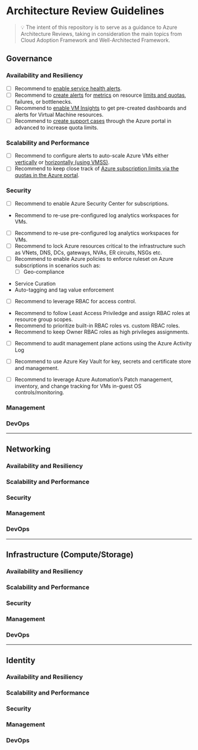 # Architecture Review Guidelines

> :bulb: The intent of this repository is to serve as a guidance to Azure Architecture Reviews, taking in consideration the main topics from Cloud Adoption Framework and Well-Architected Framework.

## Governance

### Availability and Resiliency

- [ ] Recommend to [enable service health alerts](https://docs.microsoft.com/en-us/azure/service-health/alerts-activity-log-service-notifications-portal).
- [ ] Recommend to [create alerts](https://docs.microsoft.com/en-us/azure/azure-monitor/alerts/alerts-overview#create-an-alert-rule) for [metrics](https://docs.microsoft.com/en-us/azure/azure-monitor/essentials/metrics-supported) on resource [limits and quotas](https://docs.microsoft.com/en-us/azure/azure-resource-manager/management/azure-subscription-service-limits), failures, or bottlenecks.
- [ ] Recommend to [enable VM Insights](https://docs.microsoft.com/en-us/azure/azure-monitor/vm/vminsights-overview) to get pre-created dashboards and alerts for Virtual Machine resources.
- [ ] Recommend to [create support cases](https://docs.microsoft.com/en-us/azure/azure-portal/supportability/how-to-create-azure-support-request) through the Azure portal in advanced to increase quota limits.

### Scalability and Performance

- [ ] Recommend to configure alerts to auto-scale Azure VMs either [vertically](https://docs.microsoft.com/en-us/azure/virtual-machine-scale-sets/virtual-machine-scale-sets-vertical-scale-reprovision) or [horizontally (using VMSS)](https://docs.microsoft.com/en-us/azure/virtual-machine-scale-sets/virtual-machine-scale-sets-autoscale-portal).
- [ ] Recommend to keep close track of [Azure subscription limits via the quotas in the Azure portal](https://docs.microsoft.com/en-us/azure/azure-portal/supportability/resource-manager-core-quotas-request).

### Security

- [ ] Recommend to enable Azure Security Center for subscriptions.
* Recommend to re-use pre-configured log analytics workspaces for VMs.
- [ ] Recommend to re-use pre-configured log analytics workspaces for VMs.
- [ ] Recommend to lock Azure resources critical to the infrastructure such as VNets, DNS, DCs, gateways, NVAs, ER circuits, NSGs etc.
- [ ] Recommend to enable Azure policies to enforce ruleset on Azure subscriptions in scenarios such as: 
  - [ ] Geo-compliance
* Service Curation
* Auto-tagging and tag value enforcement
- [ ] Recommend to leverage RBAC for access control. 
* Recommend to follow Least Access Priviledge and assign RBAC roles at resource group scopes.
* Recommend to prioritize built-in RBAC roles vs. custom RBAC roles.
* Recommend to keep Owner RBAC roles as high privileges assignments. 
- [ ] Recommend to audit management plane actions using the Azure Activity Log
- [ ] Recommend to use Azure Key Vault for key, secrets and certificate store and management.
- [ ] Recommend to leverage Azure Automation’s Patch management, inventory, and change tracking for VMs in-guest OS controls/monitoring.


### Management

### DevOps

---

## Networking

### Availability and Resiliency

### Scalability and Performance

### Security

### Management

### DevOps

---

## Infrastructure (Compute/Storage)

### Availability and Resiliency

### Scalability and Performance

### Security

### Management

### DevOps

---

## Identity

### Availability and Resiliency

### Scalability and Performance

### Security

### Management

### DevOps



